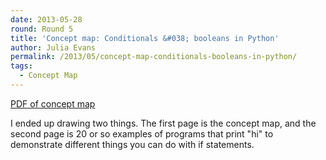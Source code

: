 ```yaml
---
date: 2013-05-28
round: Round 5
title: 'Concept map: Conditionals &#038; booleans in Python'
author: Julia Evans
permalink: /2013/05/concept-map-conditionals-booleans-in-python/
tags:
  - Concept Map
---
```

<a href="http://files.software-carpentry.org/training-course/2013/05/software-carpentry-concept-map-on-if-statements.pdf" target="_blank">PDF of concept map</a>

I ended up drawing two things. The first page is the concept map, and the second page is 20 or so examples of programs that print "hi" to demonstrate different things you can do with if statements.

